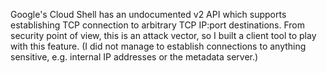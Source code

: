 Google's Cloud Shell has an undocumented v2 API which supports establishing TCP connection to arbitrary TCP IP:port destinations.
From security point of view, this is an attack vector, so I built a client tool to play with this feature. 
(I did not manage to establish connections to anything sensitive, e.g. internal IP addresses or the metadata server.)

